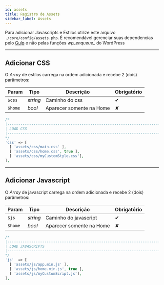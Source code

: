 ```yaml
---
id: assets
title: Registro de Assets
sidebar_label: Assets
---
```


Para adicionar Javascripts e Estilos utilize este arquivo `./core/config/assets.php`. É recomendável gerenciar suas dependencias pelo [Gulp](gulp) e não pelas funções *wp\_enqueue\_* do WordPress

---

## Adicionar CSS

O *Array* de estilos carrega na ordem adicionada e recebe 2 (dois) parâmetros:

| Param   | Tipo     | Descrição                | Obrigatório |
|---------|----------|--------------------------|-------------|
| `$css`  | *string* | Caminho do css           | ✔           |
| `$home` | *bool*   | Aparecer somente na Home | ✘           |

```php {9}
/*
|--------------------------------------------------------------------------
| LOAD CSS
|--------------------------------------------------------------------------
*/
'css' => [
  [ 'assets/css/main.css' ],
  [ 'assets/css/home.css', true ],
  [ 'assets/css/myCustomStyle.css'],
],
```

---

## Adicionar Javascript

O *Array* de javascript carrega na ordem adicionada e recebe 2 (dois) parâmetros:

| Param   | Tipo     | Descrição                | Obrigatório |
|---------|----------|--------------------------|-------------|
| `$js`   | *string* | Caminho do javascript    | ✔           |
| `$home` | *bool*   | Aparecer somente na Home | ✘           |

```php {9}
/*
|--------------------------------------------------------------------------
| LOAD JAVASCRIPTS
|--------------------------------------------------------------------------
*/
'js'  => [
  [ 'assets/js/app.min.js' ],
  [ 'assets/js/home.min.js', true ],
  [ 'assets/js/myCustomScript.js'],
],
```
